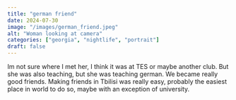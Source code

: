 ```yaml
---
title: "german friend"
date: 2024-07-30
image: "/images/german_friend.jpeg"
alt: "Woman looking at camera"
categories: ["georgia", "nightlife", "portrait"]
draft: false
---
```


Im not sure where I met her, I think it was at TES or maybe another club. But she was also teaching, but she was teaching german. We became really good friends. Making friends in Tbilisi was really easy, probably the easiest place in world to do so, maybe with an exception of university. 